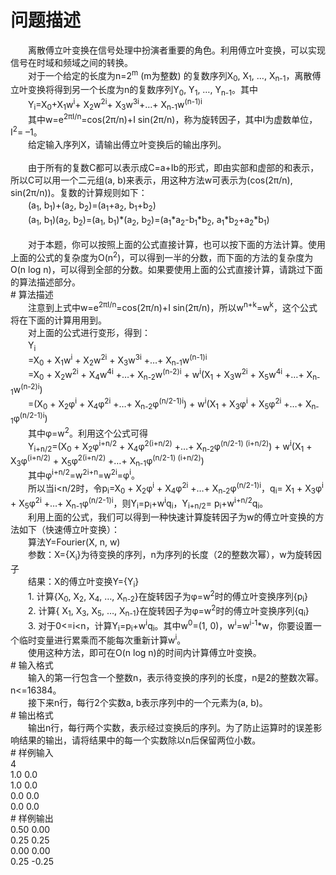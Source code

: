 <div id="pcont1" style="margin-top:20px; display:block;">

# 问题描述

<div class="pdcont">　　离散傅立叶变换在信号处理中扮演者重要的角色。利用傅立叶变换，可以实现信号在时域和频域之间的转换。<br/>
　　对于一个给定的长度为n=2<sup>m</sup> (m为整数) 的复数序列X<sub>0</sub>, X<sub>1</sub>, …, X<sub>n-1</sub>，离散傅立叶变换将得到另一个长度为n的复数序列Y<sub>0</sub>, Y<sub>1</sub>, …, Y<sub>n-1</sub>。其中<br/>
　　Y<sub>i</sub>=X<sub>0</sub>+X<sub>1</sub>w<sup>i</sup>+ X<sub>2</sub>w<sup>2i</sup>+ X<sub>3</sub>w<sup>3i</sup>+…+ X<sub>n-1</sub>w<sup>(n-1)i</sup><br/>
　　其中w=e<sup>2</sup><sup>πI/n</sup>=cos(2π/n)+I sin(2π/n)，称为旋转因子，其中I为虚数单位，I<sup>2</sup>= –1。<br/>
　　给定输入序列X，请输出傅立叶变换后的输出序列。<br/>
<br/>
　　由于所有的复数C都可以表示成C=a+Ib的形式，即由实部和虚部的和表示，所以C可以用一个二元组(a, b)来表示，用这种方法w可表示为(cos(2π/n), sin(2π/n))。复数的计算规则如下：<br/>
　　(a<sub>1</sub>, b<sub>1</sub>)+(a<sub>2</sub>, b<sub>2</sub>)=(a<sub>1</sub>+a<sub>2</sub>, b<sub>1</sub>+b<sub>2</sub>)<br/>
　　(a<sub>1</sub>, b<sub>1</sub>)(a<sub>2</sub>, b<sub>2</sub>)=(a<sub>1</sub>, b<sub>1</sub>)*(a<sub>2</sub>, b<sub>2</sub>)=(a<sub>1</sub>*a<sub>2</sub>-b<sub>1</sub>*b<sub>2</sub>, a<sub>1</sub>*b<sub>2</sub>+a<sub>2</sub>*b<sub>1</sub>)<br/>
<br/>
　　对于本题，你可以按照上面的公式直接计算，也可以按下面的方法计算。使用上面的公式的复杂度为O(n<sup>2</sup>)，可以得到一半的分数，而下面的方法的复杂度为O(n log n)，可以得到全部的分数。如果要使用上面的公式直接计算，请跳过下面的算法描述部分。</div>
# 算法描述

<div class="pdcont">　　注意到上式中w=e<sup>2</sup><sup>πI/n</sup>=cos(2π/n)+I sin(2π/n)，所以w<sup>n+k</sup>=w<sup>k</sup>，这个公式将在下面的计算用用到。<sub></sub><br/>
　　对上面的公式进行变形，得到：<br/>
　　Y<sub>i</sub><br/>
　　=X<sub>0</sub> + X<sub>1</sub>w<sup>i</sup> + X<sub>2</sub>w<sup>2i</sup> + X<sub>3</sub>w<sup>3i</sup> +…+ X<sub>n-1</sub>w<sup>(n-1)i</sup><br/>
　　=X<sub>0</sub> + X<sub>2</sub>w<sup>2i</sup> + X<sub>4</sub>w<sup>4i</sup> +…+ X<sub>n-2</sub>w<sup>(n-2)i</sup> + w<sup>i</sup>(X<sub>1</sub> + X<sub>3</sub>w<sup>2i</sup> + X<sub>5</sub>w<sup>4i</sup> +…+ X<sub>n-1</sub>w<sup>(n-2)i</sup>)<br/>
　　=(X<sub>0</sub> + X<sub>2</sub>φ<sup>i</sup> + X<sub>4</sub>φ<sup>2</sup><sup>i</sup> +…+ X<sub>n-2</sub>φ<sup>(n/2-1)i</sup>) + w<sup>i</sup>(X<sub>1</sub> + X<sub>3</sub>φ<sup>i</sup> + X<sub>5</sub>φ<sup>2</sup><sup>i</sup> +…+ X<sub>n-1</sub>φ<sup>(n/2-1)i</sup>)<br/>
　　其中φ=w<sup>2</sup>。利用这个公式可得<br/>
　　Y<sub>i+n/2</sub>=(X<sub>0</sub> + X<sub>2</sub>φ<sup>i+n/2</sup> + X<sub>4</sub>φ<sup>2(</sup><sup>i+n/2)</sup> +…+ X<sub>n-2</sub>φ<sup>(n/2-1)</sup><sup> (i+n/2)</sup>) + w<sup>i</sup>(X<sub>1</sub> + X<sub>3</sub>φ<sup>(</sup><sup>i+n/2)</sup> + X<sub>5</sub>φ<sup>2(</sup><sup>i+n/2)</sup> +…+ X<sub>n-1</sub>φ<sup>(n/2-1)</sup><sup> (i+n/2)</sup>)<br/>
　　其中φ<sup>i+n/2</sup>=w<sup>2i+n</sup>=w<sup>2i</sup>=φ<sup>i</sup>。<br/>
　　所以当i&lt;n/2时，令p<sub>i</sub>=X<sub>0</sub> + X<sub>2</sub>φ<sup>i</sup> + X<sub>4</sub>φ<sup>2</sup><sup>i</sup> +…+ X<sub>n-2</sub>φ<sup>(n/2-1)i</sup>，q<sub>i</sub>= X<sub>1</sub> + X<sub>3</sub>φ<sup>i</sup> + X<sub>5</sub>φ<sup>2</sup><sup>i</sup> +…+ X<sub>n-1</sub>φ<sup>(n/2-1)i</sup>，则Y<sub>i</sub>=p<sub>i</sub>+w<sup>i</sup>q<sub>i</sub>，Y<sub>i+n/2</sub>= p<sub>i</sub>+w<sup>i+n/2</sup>q<sub>i</sub>。<br/>
　　利用上面的公式，我们可以得到一种快速计算旋转因子为w的傅立叶变换的方法如下（快速傅立叶变换）：<br/>
　　算法Y=Fourier(X, n, w)<br/>
　　参数：X={X<sub>i</sub>}为待变换的序列，n为序列的长度（2的整数次幂），w为旋转因子<br/>
　　结果：X的傅立叶变换Y={Y<sub>i</sub>}<br/>
　　1.      计算{X<sub>0</sub>, X<sub>2</sub>, X<sub>4</sub>, …, X<sub>n-2</sub>}在旋转因子为φ=w<sup>2</sup>时的傅立叶变换序列{p<sub>i</sub>}<br/>
　　2.      计算{ X<sub>1</sub>, X<sub>3</sub>, X<sub>5</sub>, …, X<sub>n-1</sub>}在旋转因子为φ=w<sup>2</sup>时的傅立叶变换序列{q<sub>i</sub>}<br/>
　　3.      对于0&lt;=i&lt;n，计算Y<sub>i</sub>=p<sub>i</sub>+w<sup>i</sup>q<sub>i</sub>。其中w<sup>0</sup>=(1, 0)，w<sup>i</sup>=w<sup>i-1</sup>*w，你要设置一个临时变量进行累乘而不能每次重新计算w<sup>i</sup>。<br/>
　　使用这种方法，即可在O(n log n)的时间内计算傅立叶变换。</div>
# 输入格式

<div class="pdcont">　　输入的第一行包含一个整数n，表示待变换的序列的长度，n是2的整数次幂。n&lt;=16384。<br/>
　　接下来n行，每行2个实数a, b表示序列中的一个元素为(a, b)。</div>
# 输出格式

<div class="pdcont">　　输出n行，每行两个实数，表示经过变换后的序列。为了防止运算时的误差影响结果的输出，请将结果中的每一个实数除以n后保留两位小数。</div>
# 样例输入

<div class="pddata">4<br/>
1.0 0.0<br/>
1.0 0.0<br/>
0.0 0.0<br/>
0.0 0.0</div>
# 样例输出

<div class="pddata">0.50 0.00<br/>
0.25 0.25<br/>
0.00 0.00<br/>
0.25 -0.25</div>

</div>